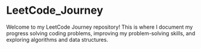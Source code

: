 # LeetCode_Journey
Welcome to my LeetCode Journey repository! This is where I document my progress solving coding problems, improving my problem-solving skills, and exploring algorithms and data structures.
